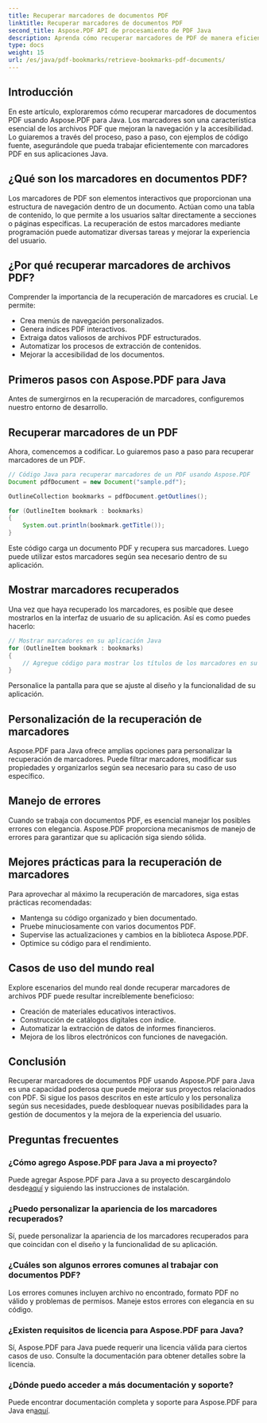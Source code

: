 ```yaml
---
title: Recuperar marcadores de documentos PDF
linktitle: Recuperar marcadores de documentos PDF
second_title: Aspose.PDF API de procesamiento de PDF Java
description: Aprenda cómo recuperar marcadores de PDF de manera eficiente usando Aspose.PDF para Java en esta guía completa.
type: docs
weight: 15
url: /es/java/pdf-bookmarks/retrieve-bookmarks-pdf-documents/
---
```


## Introducción

En este artículo, exploraremos cómo recuperar marcadores de documentos PDF usando Aspose.PDF para Java. Los marcadores son una característica esencial de los archivos PDF que mejoran la navegación y la accesibilidad. Lo guiaremos a través del proceso, paso a paso, con ejemplos de código fuente, asegurándole que pueda trabajar eficientemente con marcadores PDF en sus aplicaciones Java.

## ¿Qué son los marcadores en documentos PDF?

Los marcadores de PDF son elementos interactivos que proporcionan una estructura de navegación dentro de un documento. Actúan como una tabla de contenido, lo que permite a los usuarios saltar directamente a secciones o páginas específicas. La recuperación de estos marcadores mediante programación puede automatizar diversas tareas y mejorar la experiencia del usuario.

## ¿Por qué recuperar marcadores de archivos PDF?

Comprender la importancia de la recuperación de marcadores es crucial. Le permite:

- Crea menús de navegación personalizados.
- Genera índices PDF interactivos.
- Extraiga datos valiosos de archivos PDF estructurados.
- Automatizar los procesos de extracción de contenidos.
- Mejorar la accesibilidad de los documentos.

## Primeros pasos con Aspose.PDF para Java

Antes de sumergirnos en la recuperación de marcadores, configuremos nuestro entorno de desarrollo.

## Recuperar marcadores de un PDF

Ahora, comencemos a codificar. Lo guiaremos paso a paso para recuperar marcadores de un PDF.

```java
// Código Java para recuperar marcadores de un PDF usando Aspose.PDF
Document pdfDocument = new Document("sample.pdf");

OutlineCollection bookmarks = pdfDocument.getOutlines();

for (OutlineItem bookmark : bookmarks)
{
    System.out.println(bookmark.getTitle());
}
```

Este código carga un documento PDF y recupera sus marcadores. Luego puede utilizar estos marcadores según sea necesario dentro de su aplicación.

## Mostrar marcadores recuperados

Una vez que haya recuperado los marcadores, es posible que desee mostrarlos en la interfaz de usuario de su aplicación. Así es como puedes hacerlo:

```java
// Mostrar marcadores en su aplicación Java
for (OutlineItem bookmark : bookmarks)
{
    // Agregue código para mostrar los títulos de los marcadores en su interfaz de usuario
}
```

Personalice la pantalla para que se ajuste al diseño y la funcionalidad de su aplicación.

## Personalización de la recuperación de marcadores

Aspose.PDF para Java ofrece amplias opciones para personalizar la recuperación de marcadores. Puede filtrar marcadores, modificar sus propiedades y organizarlos según sea necesario para su caso de uso específico.

## Manejo de errores

Cuando se trabaja con documentos PDF, es esencial manejar los posibles errores con elegancia. Aspose.PDF proporciona mecanismos de manejo de errores para garantizar que su aplicación siga siendo sólida.

## Mejores prácticas para la recuperación de marcadores

Para aprovechar al máximo la recuperación de marcadores, siga estas prácticas recomendadas:

- Mantenga su código organizado y bien documentado.
- Pruebe minuciosamente con varios documentos PDF.
- Supervise las actualizaciones y cambios en la biblioteca Aspose.PDF.
- Optimice su código para el rendimiento.

## Casos de uso del mundo real

Explore escenarios del mundo real donde recuperar marcadores de archivos PDF puede resultar increíblemente beneficioso:

- Creación de materiales educativos interactivos.
- Construcción de catálogos digitales con índice.
- Automatizar la extracción de datos de informes financieros.
- Mejora de los libros electrónicos con funciones de navegación.

## Conclusión

Recuperar marcadores de documentos PDF usando Aspose.PDF para Java es una capacidad poderosa que puede mejorar sus proyectos relacionados con PDF. Si sigue los pasos descritos en este artículo y los personaliza según sus necesidades, puede desbloquear nuevas posibilidades para la gestión de documentos y la mejora de la experiencia del usuario.

## Preguntas frecuentes

### ¿Cómo agrego Aspose.PDF para Java a mi proyecto?

 Puede agregar Aspose.PDF para Java a su proyecto descargándolo desde[aquí](https://releases.aspose.com/pdf/java/) y siguiendo las instrucciones de instalación.

### ¿Puedo personalizar la apariencia de los marcadores recuperados?

Sí, puede personalizar la apariencia de los marcadores recuperados para que coincidan con el diseño y la funcionalidad de su aplicación.

### ¿Cuáles son algunos errores comunes al trabajar con documentos PDF?

Los errores comunes incluyen archivo no encontrado, formato PDF no válido y problemas de permisos. Maneje estos errores con elegancia en su código.

### ¿Existen requisitos de licencia para Aspose.PDF para Java?

Sí, Aspose.PDF para Java puede requerir una licencia válida para ciertos casos de uso. Consulte la documentación para obtener detalles sobre la licencia.

### ¿Dónde puedo acceder a más documentación y soporte?

 Puede encontrar documentación completa y soporte para Aspose.PDF para Java en[aquí](https://reference.aspose.com/pdf/java/).